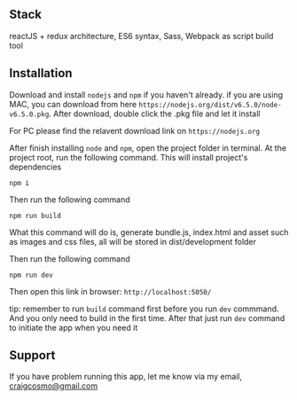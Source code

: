 
## Stack

reactJS + redux architecture, ES6 syntax, Sass, Webpack as script build tool

## Installation

Download and install `nodejs` and `npm` if you haven't already. if you are using MAC, you can download from here `https://nodejs.org/dist/v6.5.0/node-v6.5.0.pkg`. After download, double click the .pkg file and let it install

For PC please find the relavent download link on `https://nodejs.org`

After finish installing `node` and `npm`, open the project folder in terminal. At the project root, run the following command. This will install project's dependencies

```
npm i
```


Then run the following command

```
npm run build
```

What this command will do is, generate bundle.js, index.html and asset such as images and css files, all will be stored in dist/development folder

Then run the following command

```
npm run dev
```

Then open this link in browser: `http://localhost:5050/`

tip: remember to run `build` command first before you run `dev` commmand. And you only need to build in the first time. After that just run `dev` command to initiate the app when you need it

## Support

If you have problem running this app, let me know via my email, craigcosmo@gmail.com


